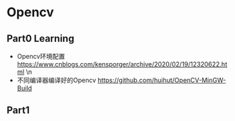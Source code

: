 # Opencv
## Part0 Learning
  + Opencv环境配置 https://www.cnblogs.com/kensporger/archive/2020/02/19/12320622.html \n
  + 不同编译器编译好的Opencv https://github.com/huihut/OpenCV-MinGW-Build
  
## Part1 

